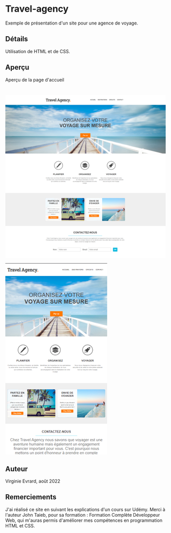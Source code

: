 # Travel-agency
 Exemple de présentation d'un site pour une agence de voyage.

## Détails
Utilisation de HTML et de CSS.

## Aperçu
Aperçu de la page d'accueil 
#
![Travel Agency](images/apercu_readme/accueil_1.png)
![Travel Agency](images/apercu_readme/accueil_2.png)
![Travel Agency](images/apercu_readme/accueil_3.png)

![Travel Agency](images/apercu_readme/accueil_mobile.png)

## Auteur
Virginie Evrard, août 2022

## Remerciements
J'ai réalisé ce site en suivant les explications d'un cours sur Udémy. 
Merci à l'auteur John Taieb, pour sa formation : Formation Complète Développeur Web,
qui m'auras permis d'améliorer mes compétences en programmation HTML et CSS.



